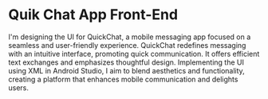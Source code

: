 # Quik Chat App Front-End
 I'm designing the UI for QuickChat, a mobile messaging app focused on a seamless and user-friendly experience. QuickChat redefines messaging with an intuitive interface, promoting quick communication. It offers efficient text exchanges and emphasizes thoughtful design. Implementing the UI using XML in Android Studio, I aim to blend aesthetics and functionality, creating a platform that enhances mobile communication and delights users.
